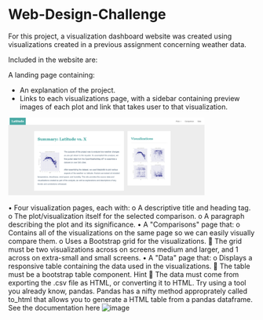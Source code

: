 # Web-Design-Challenge

For this project, a visualization dashboard website was created using visualizations created in a previous assignment concerning weather data.  

Included in the website are:

A landing page containing: 
<ul>
  <li>An explanation of the project.</li>
  <li>Links to each visualizations page, with a sidebar containing preview images of each plot and link that takes user to that visualization.</li>
</ul>

<img src="Images/landingResize.png" width="400">

•	Four visualization pages, each with: 
o	A descriptive title and heading tag.
o	The plot/visualization itself for the selected comparison.
o	A paragraph describing the plot and its significance.
•	A "Comparisons" page that: 
o	Contains all of the visualizations on the same page so we can easily visually compare them.
o	Uses a Bootstrap grid for the visualizations. 
	The grid must be two visualizations across on screens medium and larger, and 1 across on extra-small and small screens.
•	A "Data" page that: 
o	Displays a responsive table containing the data used in the visualizations. 
	The table must be a bootstrap table component. Hint 
	The data must come from exporting the .csv file as HTML, or converting it to HTML. Try using a tool you already know, pandas. Pandas has a nifty method approprately called to_html that allows you to generate a HTML table from a pandas dataframe. See the documentation here 
![image](https://user-images.githubusercontent.com/74555609/119051532-ea264700-b988-11eb-9f1c-eae4414b1532.png)
